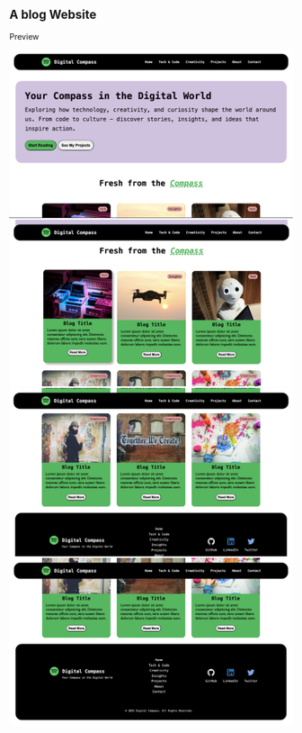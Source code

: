 ## A blog Website

Preview

![alt text](./img/ss1.png)
![alt text](./img/ss2.png)
![alt text](./img/ss3.png)
![alt text](./img/ss4.png)

